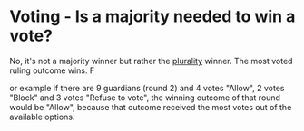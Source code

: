 # Voting - Is a majority needed to win a vote?

No, it's not a majority winner but rather the [plurality](https://help.aragon.org/article/41-aragon-court#plurality) winner. The most voted ruling outcome wins. F

or example if there are 9 guardians (round 2) and 4 votes "Allow", 2 votes "Block" and 3 votes "Refuse to vote", the winning outcome of that round would be "Allow", because that outcome received the most votes out of the available options.
